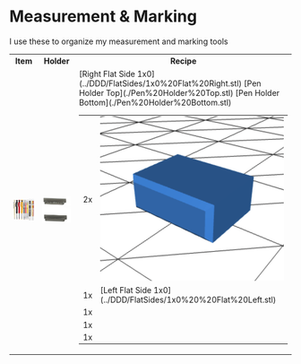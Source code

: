 # Measurement & Marking

I use these to organize my measurement and marking tools

<table>
  <tr>
    <th>Item</th>
    <th>Holder</th>
    <th>Recipe</th>
  </tr>
  <tr>
    <td>
      <a href="https://amzn.to/3VpAreI">
        <img src="pencils.jpg" alt="Pencil Set" width="400"/>
      </a>
    </td>
    <td>
      <img src="pencilholdermodel.png" alt="Pencil Set" width="400"/>
    <td>
      <table>
        <tr>
          <td>2x</td>
          <td>
            <a href="../DDD/4x10x8mm%20Pin.stl">
              <img src="../DDD/Pin.png"width="400"/>
            </a>
          </td>
        </tr>
        <tr>
          <td>1x</td>
          <td>
            [Left Flat Side 1x0](../DDD/FlatSides/1x0%20%20Flat%20Left.stl)
          </td>
        </tr>
        <tr>
          <td>1x</td>
          <td>
            </td>[Right Flat Side 1x0](../DDD/FlatSides/1x0%20Flat%20Right.stl)
          </tr>
        </tr>
        <tr>
          <td>1x</td>[Pen Holder Top](./Pen%20Holder%20Top.stl)
        </tr>
        <tr>
          <td>1x</td>[Pen Holder Bottom](./Pen%20Holder%20Bottom.stl)
        </tr>
      </table>
    </td>
  </tr>
</table>
